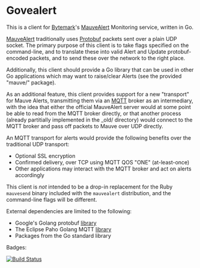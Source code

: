# Govealert

This is a client for [Bytemark][bm]'s [MauveAlert][mauve] Monitoring service, written in Go.

[MauveAlert][mauve] traditionally uses [Protobuf][protobuf] packets sent over a plain UDP socket. The primary purpose of this client is to take flags specified on the command-line, and to translate these into valid Alert and Update protobuf-encoded packets, and to send these over the network to the right place.

Additionally, this client should provide a Go library that can be used in other Go applications which may want to raise/clear Alerts (see the provided "mauve/" package).

As an additional feature, this client provides support for a new "transport" for Mauve Alerts, transmitting them via an [MQTT][mqtt] broker as an intermediary, with the idea that either the official MauveAlert server would at some point be able to read from the MQTT broker directly, or that another process (already partitially implemented in the _old/ directory) would connect to the MQTT broker and pass off packets to Mauve over UDP directly.

An MQTT transport for alerts would provide the following benefits over the traditional UDP transport:

* Optional SSL encryption
* Confirmed delivery, over TCP using MQTT QOS "ONE" (at-least-once)
* Other applications may interact with the MQTT broker and act on alerts accordingly

This client is *not* intended to be a drop-in replacement for the Ruby `mauvesend` binary included with the `mauvealert` distribution, and the command-line flags will be different.

External dependencies are limited to the following:

* Google's Golang protobuf [library](https://code.google.com/p/goprotobuf/)
* The Eclipse Paho Golang MQTT [library](http://git.eclipse.org/c/paho/org.eclipse.paho.mqtt.golang.git/)
* Packages from the Go standard library

Badges:

[![Build Status](https://travis-ci.org/jiphex/govealert.svg?branch=master)](https://travis-ci.org/jiphex/govealert)

[bm]: http://www.bytemark.co.uk
[mauve]: http://projects.bytemark.co.uk/projects/mauvealert
[protobuf]: https://github.com/google/protobuf
[mqtt]: http://mqtt.org